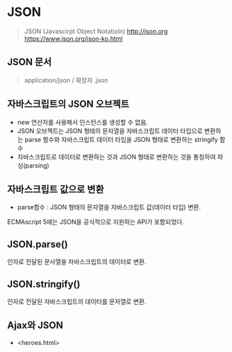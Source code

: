 # JSON 
> JSON (Javascirpt Object Notatioln)
> <http://json.org>
> <https://www.json.org/json-ko.html>

## JSON 문서 
> application/json / 확장자 .json 

## 자바스크립트의 JSON 오브젝트 
- new 연산자를 사용해서 인스턴스를 생성할 수 없음. 
- JSON 오브젝트는 JSON 형태의 문자열을 자바스크립트 데이터 타입으로 변환하는 parse 함수와 자바스크립트 데이터 타입을 JSON 형태로 변환하는 stringify 함수  
- 자바스크립트로 데이터로 변환하는 것과 JSON 형태로 변환하는 것을 통칭하여 파싱(parsing)


## 자바스크립트 값으로 변환 
- parse함수 : JSON 형태의 문자열을 자바스크립트 값(데이터 타입) 변환. 


ECMAscript 5에는 JSON을 공식적으로 지원하는 API가 포함되었다. 

## JSON.parse()
인자로 전달된 문사열을 자바스크립트의 데이터로 변환.

## JSON.stringify()
인자로 전달된 자바스크립트의 데이터를 문자열로 변환.

## Ajax와 JSON
- <heroes.html>

